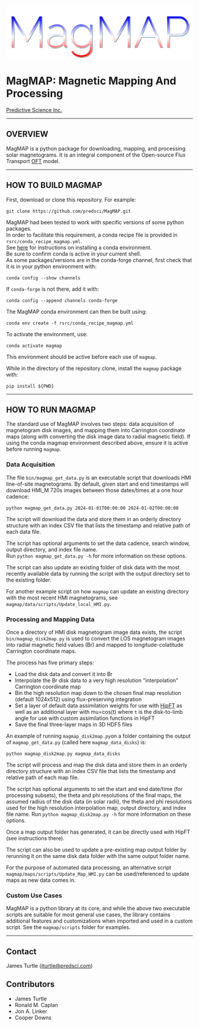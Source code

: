 <img width=500 src="doc/magmap_logo.png" alt="HipFT" />  

# MagMAP: Magnetic Mapping And Processing
    
[Predictive Science Inc.](https://www.predsci.com)  
 
--------------------------------  

## OVERVIEW  
  
MagMAP is a python package for downloading, mapping, and processing solar 
magnetograms. It is an integral component 
of the Open-source Flux Transport [OFT](https://github.com/predsci/OFT) model.  

--------------------------------  
   
## HOW TO BUILD MAGMAP

First, download or clone this repository. For example:  
```
git clone https://github.com/predsci/MagMAP.git
```

MagMAP had been tested to work with specific versions of some python packages.  
In order to facilitate this requirement, a conda recipe file is provided in `rsrc/conda_recipe_magmap.yml`.  
See [here](https://docs.anaconda.com/miniconda) for instructions on installing a conda environment.  
Be sure to confirm conda is active in your current shell.  
As some packages/versions are in the conda-forge channel, first check that it is in your python environment with:  
```
conda config --show channels
```  
If `conda-forge` is not there, add it with:  
```
conda config --append channels conda-forge
```  
The MagMAP conda environment can then be built using:  
```
conda env create -f rsrc/conda_recipe_magmap.yml
```  
To activate the environment, use:  
```
conda activate magmap
```  
This environment should be active before each use of `magmap`.
  
While in the directory of the repository clone, install the `magmap` package with:
```  
pip install ${PWD}  
```

--------------------------------  

## HOW TO RUN MAGMAP

The standard use of MagMAP involves two steps:  data acquisition of magnetogram disk images, and mapping them into Carrington coordinate maps (along with converting the disk image data to radial magnetic field).  If using the conda magmap environment described above, ensure it is active before running `magmap`.

### Data Acquisition

The file `bin/magmap_get_data.py` is an executable script that downloads HMI line-of-site magnetograms. By default, given start and end timestamps will download HMI_M 720s images between those dates/times at a one hour cadence:
```
python magmap_get_data.py 2024-01-01T00:00:00 2024-01-02T00:00:00
```
The script will download the data and store them in an orderly directory structure with an index CSV file that lists the timestamp and relative path of each data file.  

The script has optional arguments to set the data cadence, search window, output directory, and index file name.  
Run `python magmap_get_data.py -h` for more information on these options.  
  
The script can also update an existing folder of disk data with the most recently available data by running the script with the output directory set to the existing folder.   
   
For another example script on how `magmap` can update an existing directory with the most recent HMI magnetograms, see `magmap/data/scripts/Update_local_HMI.py`.
  
### Processing and Mapping Data

Once a directory of HMI disk magnetogram image data exists, the script `bin/magmap_disk2map.py` is used to convert the LOS magnetogram images into radial magnetic field values (Br) and mapped to longitude-colatitude Carrington coordinate maps.  

The process has five primary steps:
  
 - Load the disk data and convert it into Br
 - Interpolate the Br disk data to a very high resolution "interpolation" Carrington coordinate map
 - Bin the high resolution map down to the chosen final map resolution (default 1024x512) using flux-preserving integration
 - Set a layer of default data assimilation weights for use with [HipFT](https://github.com/predsci/hipft) as well as an additional layer with mu=cos(t) where `t` is the disk-to-limb angle for use with custom assimilation functions in HipFT
 - Save the final three-layer maps in 3D HDF5 files

An example of running `magmap_disk2map.py`on a folder containing the output of `magmap_get_data.py` (called here `magmap_data_disks`) is:
```
python magmap_disk2map.py magmap_data_disks
```
The script will process and map the disk data and store them in an orderly directory structure with an index CSV file that lists the timestamp and relative path of each map file.  

The script has optional arguments to set the start and end date/time (for processing subsets), the theta and phi resolutions of the final maps, the assumed radius of the disk data (in solar radii), the theta and phi resolutions used for the high resolution interpolation map, output directory, and index file name.  Run `python magmap_disk2map.py -h` for more information on these options.

Once a map output folder has generated, it can be directly used with HipFT (see instructions there).

The script can also be used to update a pre-existing map output folder by rerunning it on the same disk data folder with the same output folder name.

For the purpose of automated data processing, an alternative script  `magmap/maps/scripts/Update_Map_HMI.py` can be used/referenced to update maps as new data comes in.

### Custom Use Cases

MagMAP is a python library at its core, and while the above two executable scripts are suitable for most general use cases, the library contains additional features and customizations when imported and used in a custom script.  See the `magmap/scripts` folder for examples.

--------------------------------
  
## Contact

James Turtle ([jturtle@predsci.com](mailto:jturtle@predsci.com))

## Contributors

- James Turtle
- Ronald M. Caplan
- Jon A. Linker
- Cooper Downs
